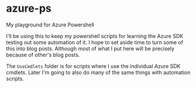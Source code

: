 # azure-ps
My playground for Azure Powershell

I'll be using this to keep my powershell scripts for learning the Azure SDK testing out some automation of it. I hope to set aside time to turn some of this into blog posts. Although most of what I put here will be precisely because of other's blog posts.

The `UseCmdlets` folder is for scripts where I use the individual Azure SDK cmdlets. Later I'm going to also do many of the same things with automation scripts.